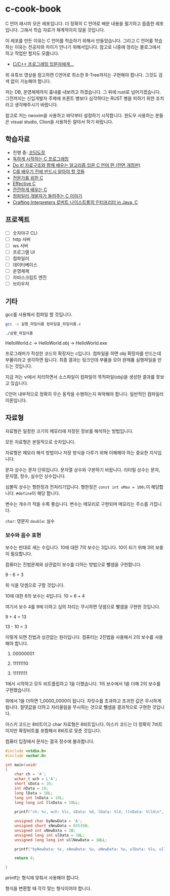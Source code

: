 # c-cook-book

C 언어 래시피 모은 레포입니다. 더 정확히 C 언어로 배운 내용을 필기하고 줍줍한 레포입니다. 그래서 학습 자료가 체계적이지 않을 것입니다.

이 레포를 만든 이유는 C 언어를 학습하기 위해서 만들었습니다. 그리고 C 언어를 학습하는 이유는 전공자와 차이가 안나기 위해서입니다. 참고로 나중에 정리는 블로그에서 하고 작업만 할지도 모릅니다.

- [C/C++ 프로그래밍 입문자에게...](https://www.youtube.com/watch?v=J_CfRpCM_ic)

위 유튜브 영상을 참고하면 C언어로 최소한 B-Tree까지는 구현해야 합니다. 그것도 검색 없이 가능해야 합니다.

저는 DB, 운영체제까지 흉내를 내보려고 하겠습니다. 그 뒤에 rust로 넘어가겠습니다. 그전까지는 신입개발자 주제에 프론트 병보다 심각하다는 RUST 병을 피하기 위한 조치라고 생각해주시기 바랍니다. 

참고로 저는 neovim을 사용하고 바닥부터 설정하기 시작합니다. 원도우 사용하는 분들은 visual studio, Clion을 사용하든 알아서 하기 바랍니다.

## 학습자료

- 진행 중: [코딩도장](https://dojang.io/course/view.php?id=2)
- [독하게 시작하는 C 프로그래밍](https://www.yes24.com/Product/Goods/18732021)
- [Do it! 자료구조와 함께 배우는 알고리즘 입문 C 언어 편 (전면 개정판)](https://www.yes24.com/Product/Goods/114998692)
- [C를 배우기 전에 반드시 알아야 할 것들](https://www.yes24.com/Product/Goods/17967251)
- [전문가를 위한 C](https://www.yes24.com/Product/Goods/114250605)
- [Effective C](https://www.yes24.com/Product/Goods/119423118)
- [깐깐하게 배우는 C](https://www.yes24.com/Product/Goods/58215872)
- [컴파일러 개발자가 들려주는 C 이야기](https://www.yes24.com/Product/Goods/105982099)
- [Crafting Interpreters 로버트 나이스트롬의 인터프리터 in Java, C](https://www.yes24.com/Product/Goods/123859288)

## 프로젝트

- [ ] 숫자야구 CLI
- [ ] http 서버
- [ ] ws 서버
- [ ] 프로그램 UI
- [ ] 컴파일러
- [ ] 데이터베이스
- [ ] 운영체제
- [ ] 자바스크립트 엔진
- [ ] 브라우저

## 기타

gcc를 사용해서 컴파일 할 것입니다.

```sh
gcc -o 실행_파일이름 컴파일할_파일이름.c
```

```sh
./실행_파일이름
```

HelloWorld.c -> HelloWorld.obj -> HelloWorld.exe

프로그래머가 작성한 코드의 확장자는 c입니다. 컴파일을 하면 obj 확장자를 만드는데 부품이라고 생각하면 됩니다. 최종 결과는 링크인데 부품을 모아 완제품 실행파일을 만드는 것입니다.

지금 저는 vi에서 처리하면서 소스파일이 컴파일의 목적파일(obj)을 생성한 결과를 못보고 있습니다.

C언어 내부적으로 정확히 무슨 동작을 수행하는지 파악해야 합니다. 일반적인 컴파일러 이론입니다.

## 자료형

자료형은 일정한 크기의 메모리에 저장된 정보를 해석하는 방법입니다.

모든 자료형은 본질적으로 숫자입니다.

자료형은 메모리 해석 방법이나 저장 방식을 다루기 위해 이해해야 하는 중요한 지식입니다.

문자 상수는 문자 단위입니다. 문자열 상수와 구분하기 바랍니다. 리터럴 상수는 문자, 문자열, 정수, 실수인 상수입니다.

심볼릭 상수는 형한정과 전처리기입니다. 형한정은 `const int uMax = 100;`이 해당합니다. `#define`이 해당 합니다.

변수는 개수가 적을 수록 좋습니다. 변수는 메모리로 구현되며 메모리는 주소를 가집니다.

`char`: 영문자
`double`: 실수

### 보수와 음수 표현

보수는 반대로 세는 수입니다. 10에 대한 7의 보수는 3입니다. 10이 되기 위해 3의 보충이 필요합니다.

컴퓨터는 진법문제와 상관없이 보수를 더하는 방법으로 뺄셈을 구현합니다.

9 - 6 = 3 

위 식을 덧셈으로 구할 것입니다.

10에 대한 6의 보수는 4입니다. 10 = 6 + 4 

여기서 보수 4를 9에 더하고 십의 자리는 무시하면 덧셈으로 뻴셈을 구현한 것입니다.

9 + 4 = 13

13 - 10 = 3 

이렇게 되면 진법과 상관없는 원리입니다. 컴퓨터는 2진법을 사용해서 2의 보수를 사용해야 합니다.

1. 00000001

2. 11111110

3. 11111111

1에서 시작하고 모두 비트플립하고 1을 더했습니다. 1의 보수에서 1을 더해 2의 보수를 구현했습니다.

위에서 1을 더하면 1_0000_0000이 됩니다. 자릿수를 초과하고 초과한 값은 무시하게 됩니다. 절댓값을 더하고 자리올림을 무시하는 것으로 뺄셈을 결과적으로 구현한 것입니다.

아스키 코드는 8비트이고 char 자료형은 8비트입니다. 아스키 코드는 더 정확히 7비트이지만 확장비트를 포함해서 8비트로 맞춘 것입니다.

컴퓨터 입장에서 문자는 결국 정수에 불과합니다.

```c
#include <stdio.h>
#include <wchar.h>

int main(void)
{
	char ch = 'A';
	wchar_t wch = L'A';
	short sData = 10;
	int nData = 10;
	long lData = 10L;
	long int lnData = 10L;
	long long int llnData = 10LL;
	
	printf("ch: %c, wch: %lc, sData: %d, lData: %ld, llnData: %lld\n", ch, wch, sData, lData, llnData);

	unsigned char byNewData = 'A';
	unsigned short sNewData = 65535U;
	unsigned int uNewData = 1U;
	unsigned long int ulData = 1UL;
	unsigned long long int ullNewData = 1ULL;

	printf("byNewData: %c, sNewData: %u, uNewData: %u, ulData: %lu, ullNewData: %llu\n", byNewData, sNewData, uNewData, ulData, ullNewData);

	return 0;

}
```

printf는 형식에 맞춰서 사용해야 합니다.

형식을 변환할 때 각각 맞는 형식이어야 합니다.


